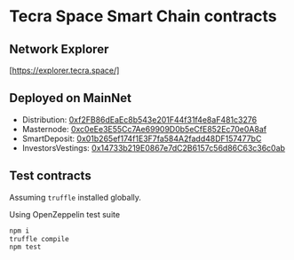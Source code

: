 # Tecra Space Smart Chain contracts

## Network Explorer

[https://explorer.tecra.space/]

## Deployed on MainNet

- Distribution:   [0xf2FB86dEaEc8b543e201F44f31f4e8aF481c3276][dist]
- Masternode:    [0xc0eEe3E55Cc7Ae69909D0b5eCfE852Ec70e0A8af][mast]
- SmartDeposit: [0x01b265ef174f1E3F7fa584A2fadd48DF157477bC][depo]
- InvestorsVestings: [0x14733b219E0867e7dC2B6157c56d86C63c36c0ab][vest]

[dist]: https://explorer.tecra.space/address/0xf2FB86dEaEc8b543e201F44f31f4e8aF481c3276/contracts
[mast]: https://explorer.tecra.space/address/0xc0eEe3E55Cc7Ae69909D0b5eCfE852Ec70e0A8af/contracts
[depo]: https://explorer.tecra.space/address/0x01b265ef174f1E3F7fa584A2fadd48DF157477bC/contracts
[vest]: https://explorer.tecra.space/address/0x14733b219E0867e7dC2B6157c56d86C63c36c0ab/contracts

## Test contracts

Assuming `truffle` installed globally.

Using OpenZeppelin test suite

``` bash
npm i
truffle compile
npm test
```
